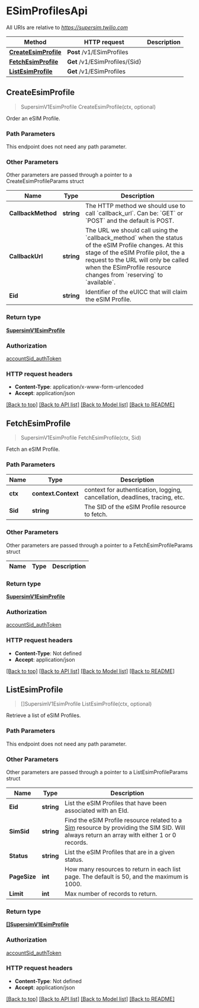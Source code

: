 # ESimProfilesApi

All URIs are relative to *https://supersim.twilio.com*

Method | HTTP request | Description
------------- | ------------- | -------------
[**CreateEsimProfile**](ESimProfilesApi.md#CreateEsimProfile) | **Post** /v1/ESimProfiles | 
[**FetchEsimProfile**](ESimProfilesApi.md#FetchEsimProfile) | **Get** /v1/ESimProfiles/{Sid} | 
[**ListEsimProfile**](ESimProfilesApi.md#ListEsimProfile) | **Get** /v1/ESimProfiles | 



## CreateEsimProfile

> SupersimV1EsimProfile CreateEsimProfile(ctx, optional)



Order an eSIM Profile.

### Path Parameters

This endpoint does not need any path parameter.

### Other Parameters

Other parameters are passed through a pointer to a CreateEsimProfileParams struct


Name | Type | Description
------------- | ------------- | -------------
**CallbackMethod** | **string** | The HTTP method we should use to call &#x60;callback_url&#x60;. Can be: &#x60;GET&#x60; or &#x60;POST&#x60; and the default is POST.
**CallbackUrl** | **string** | The URL we should call using the &#x60;callback_method&#x60; when the status of the eSIM Profile changes. At this stage of the eSIM Profile pilot, the a request to the URL will only be called when the ESimProfile resource changes from &#x60;reserving&#x60; to &#x60;available&#x60;.
**Eid** | **string** | Identifier of the eUICC that will claim the eSIM Profile.

### Return type

[**SupersimV1EsimProfile**](SupersimV1EsimProfile.md)

### Authorization

[accountSid_authToken](../README.md#accountSid_authToken)

### HTTP request headers

- **Content-Type**: application/x-www-form-urlencoded
- **Accept**: application/json

[[Back to top]](#) [[Back to API list]](../README.md#documentation-for-api-endpoints)
[[Back to Model list]](../README.md#documentation-for-models)
[[Back to README]](../README.md)


## FetchEsimProfile

> SupersimV1EsimProfile FetchEsimProfile(ctx, Sid)



Fetch an eSIM Profile.

### Path Parameters


Name | Type | Description
------------- | ------------- | -------------
**ctx** | **context.Context** | context for authentication, logging, cancellation, deadlines, tracing, etc.
**Sid** | **string** | The SID of the eSIM Profile resource to fetch.

### Other Parameters

Other parameters are passed through a pointer to a FetchEsimProfileParams struct


Name | Type | Description
------------- | ------------- | -------------

### Return type

[**SupersimV1EsimProfile**](SupersimV1EsimProfile.md)

### Authorization

[accountSid_authToken](../README.md#accountSid_authToken)

### HTTP request headers

- **Content-Type**: Not defined
- **Accept**: application/json

[[Back to top]](#) [[Back to API list]](../README.md#documentation-for-api-endpoints)
[[Back to Model list]](../README.md#documentation-for-models)
[[Back to README]](../README.md)


## ListEsimProfile

> []SupersimV1EsimProfile ListEsimProfile(ctx, optional)



Retrieve a list of eSIM Profiles.

### Path Parameters

This endpoint does not need any path parameter.

### Other Parameters

Other parameters are passed through a pointer to a ListEsimProfileParams struct


Name | Type | Description
------------- | ------------- | -------------
**Eid** | **string** | List the eSIM Profiles that have been associated with an EId.
**SimSid** | **string** | Find the eSIM Profile resource related to a [Sim](https://www.twilio.com/docs/wireless/api/sim-resource) resource by providing the SIM SID. Will always return an array with either 1 or 0 records.
**Status** | **string** | List the eSIM Profiles that are in a given status.
**PageSize** | **int** | How many resources to return in each list page. The default is 50, and the maximum is 1000.
**Limit** | **int** | Max number of records to return.

### Return type

[**[]SupersimV1EsimProfile**](SupersimV1EsimProfile.md)

### Authorization

[accountSid_authToken](../README.md#accountSid_authToken)

### HTTP request headers

- **Content-Type**: Not defined
- **Accept**: application/json

[[Back to top]](#) [[Back to API list]](../README.md#documentation-for-api-endpoints)
[[Back to Model list]](../README.md#documentation-for-models)
[[Back to README]](../README.md)

